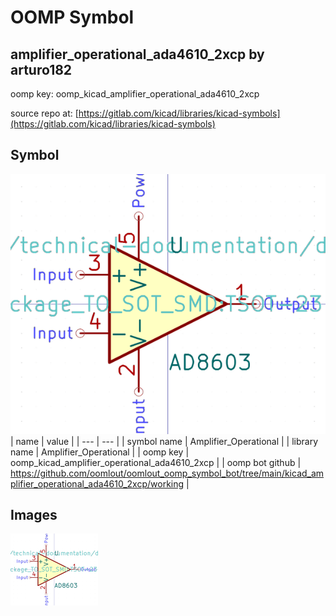 # OOMP Symbol  
## amplifier_operational_ada4610_2xcp  by arturo182  
  
oomp key: oomp_kicad_amplifier_operational_ada4610_2xcp  
  
source repo at: [https://gitlab.com/kicad/libraries/kicad-symbols](https://gitlab.com/kicad/libraries/kicad-symbols)  
## Symbol  
  
[![working.png](working_600.png)](working.png)  
| name | value | 
| --- | --- | 
| symbol name | Amplifier_Operational | 
| library name | Amplifier_Operational | 
| oomp key | oomp_kicad_amplifier_operational_ada4610_2xcp | 
| oomp bot github | https://github.com/oomlout/oomlout_oomp_symbol_bot/tree/main/kicad_amplifier_operational_ada4610_2xcp/working | 
## Images  
  
[![working.png](working_140.png)](working.png)  
